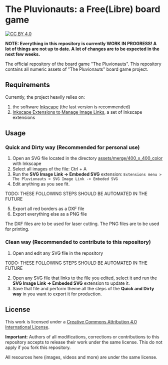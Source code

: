 # The Pluvionauts: a Free(Libre) board game

[![CC BY 4.0](https://img.shields.io/badge/License-CC%20BY%204.0-lightgrey.svg)](http://creativecommons.org/licenses/by/4.0/)

**NOTE: Everything in this repository is currently WORK IN PROGRESS! A lot of things are not up to date. A lot of changes are to be expected in the next few weeks.**

The official repository of the board game "The Pluvionauts".
This repository contains all numeric assets of "The Pluvionauts" board game project.

## Requirements

Currently, the project heavily relies on:

1. the software [Inkscape](https://inkscape.org/) (the last version is recommended)
2. [Inkscape Extensions to Manage Image Links](https://github.com/pluvionauts/inkscape_manage_image_links#inkscape-extensions-to-manage-image-links), a set of Inkscape extensions

## Usage

### Quick and Dirty way (Recommended for personal use)

1. Open an SVG file located in the directory [assets/merge/400_x_400_color](assets/merge/400_x_400_color) with Inkscape
2. Select all images of the file: Ctrl + A
3. Run the **SVG Image Link -> Embeded SVG** extension: `Extensions menu > The Pluvionauts > SVG Image Link -> Embeded SVG`
4. Edit anything as you see fit.

TODO: THESE FOLLOWING STEPS SHOULD BE AUTOMATED IN THE FUTURE

5. Export all red borders as a DXF file
6. Export everything else as a PNG file

The DXF files are to be used for laser cutting.
The PNG files are to be used for printing.

### Clean way (Recommended to contribute to this repository)

1. Open and edit any SVG file in the repository

TODO: THESE FOLLOWING STEPS SHOULD BE AUTOMATED IN THE FUTURE

2. Open any SVG file that links to the file you edited, select it and run the **SVG Image Link -> Embeded SVG** extension to update it.
3. Save that file and perform theme all the steps of the **Quick and Dirty way** in you want to export it for production.

## License

This work is licensed under a [Creative Commons Attribution 4.0 International License](http://creativecommons.org/licenses/by/4.0/).

**Important:** Authors of all modifications, corrections or contributions to this repository accepts to release their work under the same license. 
This do not apply if you fork this repository.

All resources here (images, videos and more) are under the same license.
